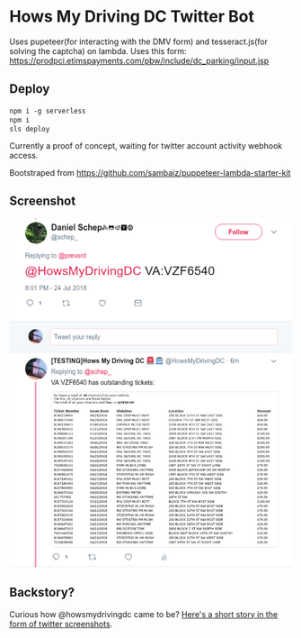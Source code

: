 # Hows My Driving DC Twitter Bot

Uses pupeteer(for interacting with the DMV form) and tesseract.js(for solving the captcha) on lambda.
Uses this form: https://prodpci.etimspayments.com/pbw/include/dc_parking/input.jsp

## Deploy
```
npm i -g serverless
npm i
sls deploy
```

Currently a proof of concept, waiting for twitter account activity webhook access.

Bootstraped from https://github.com/sambaiz/puppeteer-lambda-starter-kit

## Screenshot
![](./screenshot.png)


## Backstory?
Curious how @howsmydrivingdc came to be? [Here's a short story in the form of twitter screenshots](https://github.com/dschep/hows-my-driving-dc/issues/4#issuecomment-407921395).
